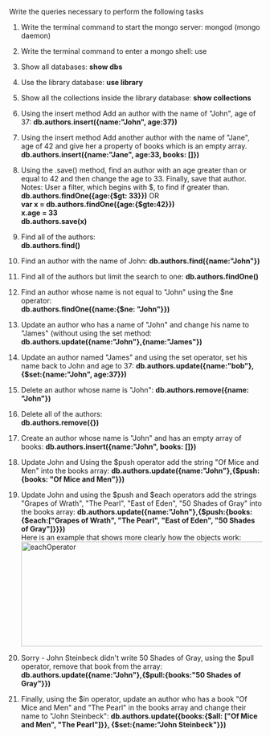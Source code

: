 Write the queries necessary to perform the following tasks

1. Write the terminal command to start the mongo server: mongod (mongo daemon) 

2. Write the terminal command to enter a mongo shell: use

3. Show all databases: **show dbs**

4. Use the library database: **use library**

5. Show all the collections inside the library database: **show collections** 

6. Using the insert method Add an author with the name of "John", age of 37: **db.authors.insert({name:"John", age:37})**

7. Using the insert method Add another author with the name of "Jane", age of 42 and give her a property of books which is an empty array. **db.authors.insert({name:"Jane", age:33, books: []})**

8. Using the .save() method, find an author with an age greater than or equal to 42 and then change the age to 33. Finally, save that author. Notes: User a filter, which begins with $, to find if greater than.  
**db.authors.findOne({age:{$gt: 33}})**
OR  
**var x = db.authors.findOne({age:{$gte:42}})  
x.age = 33  
db.authors.save(x)**

9. Find all of the authors:  
**db.authors.find()**
10. Find an author with the name of John: **db.authors.find({name:"John"})**
11. Find all of the authors but limit the search to one: **db.authors.findOne()**
12. Find an author whose name is not equal to "John" using the $ne operator:  
 **db.authors.findOne({name:{$ne: "John"}})**
 
13. Update an author who has a name of "John" and change his name to "James" (without using the set method: **db.authors.update({name:"John"},{name:"James"})**

14. Update an author named "James" and using the set operator, set his name back to John and age to 37:   **db.authors.update({name:"bob"},{$set:{name:"John", age:37}})**

15. Delete an author whose name is "John":  **db.authors.remove({name: "John"})**

16. Delete all of the authors:  
**db.authors.remove({})**
17. Create an author whose name is "John" and has an empty array of books: 
**db.authors.insert({name:"John", books: []})**

18. Update John and Using the $push operator add the string "Of Mice and Men" into the books array:  **db.authors.update({name:"John"},{$push:{books: "Of Mice and Men"}})**

19. Update John and using the $push and $each operators add the strings "Grapes of Wrath", "The Pearl", "East of Eden", "50 Shades of Gray" into the books array: **db.authors.update({name:"John"},{$push:{books:{$each:["Grapes of Wrath", "The Pearl", "East of Eden", "50 Shades of Gray"]}}})**   
Here is an example that shows more clearly how the objects work:   
<a href="https://www.flickr.com/photos/kirby26/18640751632" title="eachOperator by Laura Kirby, on Flickr"><img src="https://c1.staticflickr.com/1/404/18640751632_10787e0c45.jpg" width="500" height="209" alt="eachOperator"></a>

20. Sorry - John Steinbeck didn't write 50 Shades of Gray, using the $pull operator, remove that book from the array: **db.authors.update({name:"John"},{$pull:{books:"50 Shades of Gray"}})**  

21. Finally, using the $in operator, update an author who has a book "Of Mice and Men" and "The Pearl" in the books array and change their name to "John Steinbeck": **db.authors.update({books:{$all: ["Of Mice and Men", "The Pearl"]}}, {$set:{name:"John Steinbeck"}})**